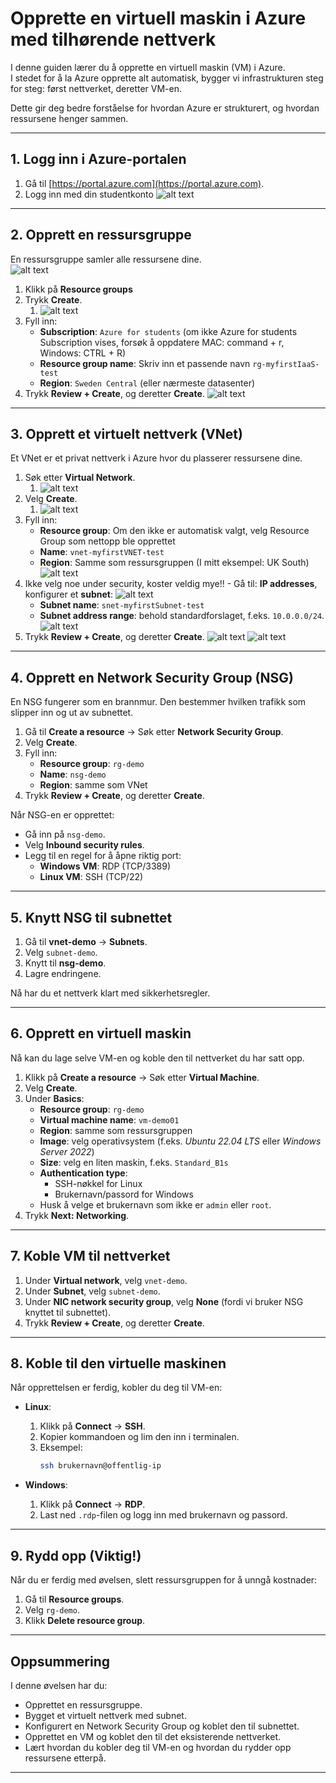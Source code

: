 # Opprette en virtuell maskin i Azure med tilhørende nettverk

I denne guiden lærer du å opprette en virtuell maskin (VM) i Azure.  
I stedet for å la Azure opprette alt automatisk, bygger vi infrastrukturen steg for steg: først nettverket, deretter VM-en.  

Dette gir deg bedre forståelse for hvordan Azure er strukturert, og hvordan ressursene henger sammen.

---

## 1. Logg inn i Azure-portalen
1. Gå til [https://portal.azure.com](https://portal.azure.com).  
2. Logg inn med din studentkonto
![alt text](img/azureportal.png)

---

## 2. Opprett en ressursgruppe
En ressursgruppe samler alle ressursene dine.  
![alt text](img/resourcegroup.png)
1. Klikk på **Resource groups**  
2. Trykk **Create**.
   1. ![alt text](img/createRG.png)
3. Fyll inn:  
   - **Subscription**: `Azure for students` (om ikke Azure for students Subscription vises, forsøk å oppdatere MAC: command + r, Windows: CTRL + R)
   - **Resource group name**: Skriv inn et passende navn `rg-myfirstIaaS-test` 
   - **Region**: `Sweden Central` (eller nærmeste datasenter)  
4. Trykk **Review + Create**, og deretter **Create**.
![alt text](img/rgSweden.png)

---

## 3. Opprett et virtuelt nettverk (VNet)
Et VNet er et privat nettverk i Azure hvor du plasserer ressursene dine.  

1. Søk etter **Virtual Network**.
   1. ![alt text](img/vnet.png)
2. Velg **Create**.
   1. ![alt text](img/createVNET.png)
3. Fyll inn:  
   - **Resource group**: Om den ikke er automatisk valgt, velg Resource Group som nettopp ble opprettet
   - **Name**: `vnet-myfirstVNET-test`  
   - **Region**: Samme som ressursgruppen  (I mitt eksempel: UK South)
![alt text](img/vnetBasics.png)
1. Ikke velg noe under security, koster veldig mye!! - Gå til: **IP addresses**, konfigurer et **subnet**:
![alt text](img/editSubnet.png)  
   - **Subnet name**: `snet-myfirstSubnet-test`  
   - **Subnet address range**: behold standardforslaget, f.eks. `10.0.0.0/24`.
![alt text](img/saveSubnet.png)
1. Trykk **Review + Create**, og deretter **Create**.
![alt text](img/ReviewCreateVNET.png)
![alt text](img/vnetvalidation.png)
---

## 4. Opprett en Network Security Group (NSG)
En NSG fungerer som en brannmur. Den bestemmer hvilken trafikk som slipper inn og ut av subnettet.  

1. Gå til **Create a resource** → Søk etter **Network Security Group**.  
2. Velg **Create**.  
3. Fyll inn:  
   - **Resource group**: `rg-demo`  
   - **Name**: `nsg-demo`  
   - **Region**: samme som VNet  
4. Trykk **Review + Create**, og deretter **Create**.  

Når NSG-en er opprettet:
- Gå inn på `nsg-demo`.  
- Velg **Inbound security rules**.  
- Legg til en regel for å åpne riktig port:  
  - **Windows VM**: RDP (TCP/3389)  
  - **Linux VM**: SSH (TCP/22)  

---

## 5. Knytt NSG til subnettet
1. Gå til **vnet-demo** → **Subnets**.  
2. Velg `subnet-demo`.  
3. Knytt til **nsg-demo**.  
4. Lagre endringene.

Nå har du et nettverk klart med sikkerhetsregler.

---

## 6. Opprett en virtuell maskin
Nå kan du lage selve VM-en og koble den til nettverket du har satt opp.

1. Klikk på **Create a resource** → Søk etter **Virtual Machine**.  
2. Velg **Create**.  
3. Under **Basics**:  
   - **Resource group**: `rg-demo`  
   - **Virtual machine name**: `vm-demo01`  
   - **Region**: samme som ressursgruppen  
   - **Image**: velg operativsystem (f.eks. *Ubuntu 22.04 LTS* eller *Windows Server 2022*)  
   - **Size**: velg en liten maskin, f.eks. `Standard_B1s`  
   - **Authentication type**:  
     - SSH-nøkkel for Linux  
     - Brukernavn/passord for Windows  
   - Husk å velge et brukernavn som ikke er `admin` eller `root`.  
4. Trykk **Next: Networking**.  

---

## 7. Koble VM til nettverket
1. Under **Virtual network**, velg `vnet-demo`.  
2. Under **Subnet**, velg `subnet-demo`.  
3. Under **NIC network security group**, velg **None** (fordi vi bruker NSG knyttet til subnettet).  
4. Trykk **Review + Create**, og deretter **Create**.

---

## 8. Koble til den virtuelle maskinen
Når opprettelsen er ferdig, kobler du deg til VM-en:

- **Linux**:  
  1. Klikk på **Connect** → **SSH**.  
  2. Kopier kommandoen og lim den inn i terminalen.  
  3. Eksempel:  
     ```bash
     ssh brukernavn@offentlig-ip
     ```

- **Windows**:  
  1. Klikk på **Connect** → **RDP**.  
  2. Last ned `.rdp`-filen og logg inn med brukernavn og passord.

---

## 9. Rydd opp (Viktig!)
Når du er ferdig med øvelsen, slett ressursgruppen for å unngå kostnader:  

1. Gå til **Resource groups**.  
2. Velg `rg-demo`.  
3. Klikk **Delete resource group**.  

---

## Oppsummering
I denne øvelsen har du:
- Opprettet en ressursgruppe.  
- Bygget et virtuelt nettverk med subnet.  
- Konfigurert en Network Security Group og koblet den til subnettet.  
- Opprettet en VM og koblet den til det eksisterende nettverket.  
- Lært hvordan du kobler deg til VM-en og hvordan du rydder opp ressursene etterpå.  

---
